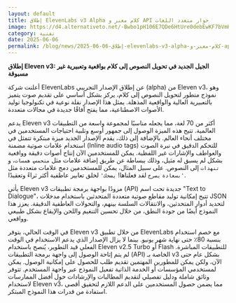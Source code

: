 ```yaml
---
layout: default
title: إطلاق ElevenLabs v3 Alpha كلام معبر و API حوار متعدد اللغات
image: https://d4.alternativeto.net/-Bwbo1pH106E7QDe6HtUre0debEwKF7bVmKqh7neaUI/rs:fill:1520:760:0/g:ce:0:0/YWJzOi8vZGlzdC9jb250ZW50LzE3NDkxNjc5Nzc3NzYucG5n.png
category: تقنية
date: 2025-06-06
permalink: /blog/news/2025-06-06-إطلاق-elevenlabs-v3-alpha-كلام-معبر-و-api-حوار-متعدد-اللغات/
---
```


**إطلاق Eleven v3: الجيل الجديد في تحويل النصوص إلى كلام بواقعية وتعبيرية غير مسبوقة**

أعلنت شركة ElevenLabs عن إطلاق الإصدار التجريبي (alpha) من Eleven v3، وهو نموذج متطور لتحويل النصوص إلى كلام، يركز بشكل أساسي على تقديم صوت يتميز بالتعبيرية العالية والواقعية المذهلة. يمثل هذا الإصدار نقلة نوعية في تكنولوجيا توليد الأصوات الاصطناعية، مما يفتح آفاقًا جديدة في مجالات متعددة.

يدعم Eleven v3 أكثر من 70 لغة، مما يجعله مناسبًا لمجموعة واسعة من التطبيقات العالمية. تتيح هذه الميزة الوصول إلى جمهور أوسع وتلبية احتياجات المستخدمين في مختلف أنحاء العالم. بالإضافة إلى ذلك، يقدم الإصدار الجديد ميزة مبتكرة تتمثل في استخدام علامات صوتية مضمنة (Inline audio tags) للتحكم الدقيق في نبرة الصوت والعواطف والإشارات غير اللفظية. يمكن للمستخدمين الآن إنتاج أصوات دقيقة وواقعية بشكل لم يسبق له مثيل، وذلك ببساطة عن طريق إضافة علامات مثل `متحمس`، `همسات`، و `تنهدات` إلى النصوص. على سبيل المثال، يمكن للمستخدمين دمج علامات متعددة مثل `'بسعادة` `يصرخ` لقد فعلناها! `يضحك'` لخلق تعابير عاطفية أكثر ثراءً وتعقيدًا.

يأتي Eleven v3 مزودًا بواجهة برمجة تطبيقات (API) جديدة تحت اسم "Text to Dialogue"، تتيح إمكانية توليد مقاطع صوتية متعددة المتحدثين باستخدام مدخلات JSON لتحديد أدوار المتحدثين، والانتقالات السلسة بينهم، والتحولات العاطفية الدقيقة. يعزز هذا النموذج أيضًا من جودة النطق، من خلال تحسين التنغيم واللحن والإيقاع بشكل طبيعي وواقعي.

في الوقت الحالي، يتوفر Eleven v3 من خلال تطبيق ElevenLabs مع خصم استخدام بنسبة 80٪ حتى نهاية شهر يونيو. بينما لا يزال الإصدار الذي يدعم الاستخدام في الوقت الفعلي قيد التطوير، يُنصح باستخدام Eleven v2.5 Turbo أو Flash للتطبيقات المباشرة. لم يتم إتاحة الوصول إلى واجهة برمجة التطبيقات (API) الخاصة بـ v3 بشكل عام حتى الآن، ولكن يمكن للمطورين المهتمين تقديم طلب للحصول على إمكانية الوصول. يمكن لمستخدمي المؤسسات أو الخدمة الذاتية تفعيل النموذج عبر واجهة المستخدم. تتوفر وثائق شاملة ودليل تفصيلي لتقديم المطالبات والإرشادات حول أفضل الممارسات لاستخدام Eleven v3، مما يضمن حصول المستخدمين على الدعم اللازم لتحقيق أقصى استفادة من قدرات هذا النموذج المبتكر.
